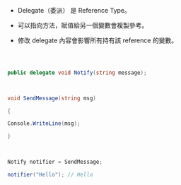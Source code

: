 - Delegate（委派） 是 Reference Type。

- 可以指向方法，賦值給另一個變數會複製參考。

- 修改 delegate 內容會影響所有持有該 reference 的變數。

  

```csharp

  

public delegate void Notify(string message);

  

void SendMessage(string msg)

{

Console.WriteLine(msg);

}

  

Notify notifier = SendMessage;

notifier("Hello"); // Hello

  
  

```
